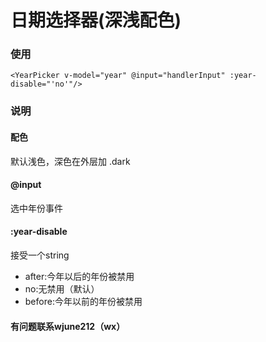 # 日期选择器(深浅配色)
###  使用
```
<YearPicker v-model="year" @input="handlerInput" :year-disable="'no'"/>
```
###  说明

####  配色

默认浅色，深色在外层加 .dark

####  @input
选中年份事件
####  :year-disable
接受一个string
+ after:今年以后的年份被禁用
+ no:无禁用（默认）
+ before:今年以前的年份被禁用

####  有问题联系wjune212（wx）
